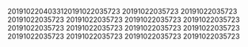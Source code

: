 2019102204033120191022035723
20191022035723
20191022035723
20191022035723
20191022035723
20191022035723
20191022035723
20191022035723
20191022035723
20191022035723
20191022035723
20191022035723
20191022035723
20191022035723
20191022035723
